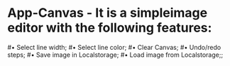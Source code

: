 # App-Canvas -  It is a simpleimage editor with the following features:
#• Select line width;
#• Select line color;
#• Clear Canvas;
#• Undo/redo steps;
#• Save image in Localstorage;
#• Load image from Localstorage;;

